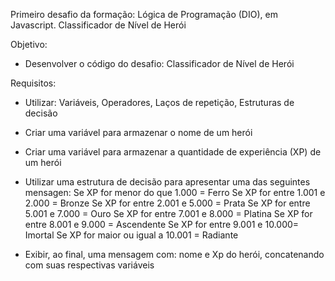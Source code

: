 Primeiro desafio da formação: Lógica de Programação (DIO), em Javascript.
Classificador de Nível de Herói

Objetivo:
 - Desenvolver o código do desafio: Classificador de Nível de Herói


Requisitos:
 - Utilizar: Variáveis, Operadores, Laços de repetição, Estruturas de decisão
 - Criar uma variável para armazenar o nome de um herói
 - Criar uma variável para armazenar a quantidade de experiência (XP) de um herói
 - Utilizar uma estrutura de decisão para apresentar uma das seguintes mensagen: 
   Se XP for menor do que 1.000 = Ferro
   Se XP for entre 1.001 e 2.000 = Bronze
   Se XP for entre 2.001 e 5.000 = Prata
   Se XP for entre 5.001 e 7.000 = Ouro
   Se XP for entre 7.001 e 8.000 = Platina
   Se XP for entre 8.001 e 9.000 = Ascendente
   Se XP for entre 9.001 e 10.000= Imortal
   Se XP for maior ou igual a 10.001 = Radiante

 - Exibir, ao final, uma mensagem com: nome e Xp do herói, concatenando com suas respectivas variáveis
